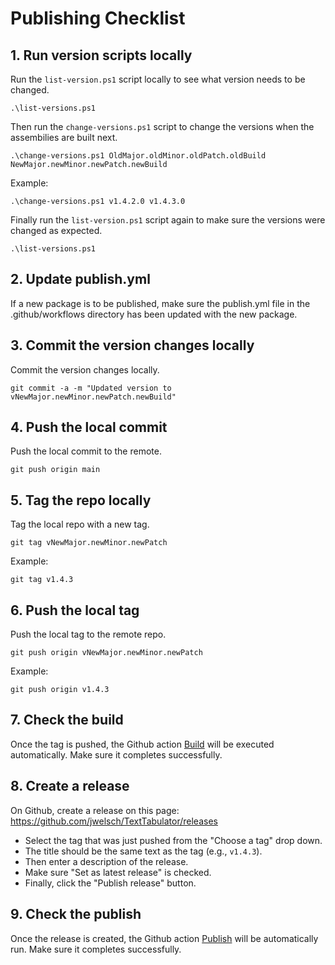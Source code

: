 # Publishing Checklist

## 1. Run version scripts locally

Run the `list-version.ps1` script locally to see what version needs to be changed.

```
.\list-versions.ps1
```

Then run the `change-versions.ps1` script to change the versions when the assembilies are built next.

```
.\change-versions.ps1 OldMajor.oldMinor.oldPatch.oldBuild NewMajor.newMinor.newPatch.newBuild
```

Example:

```
.\change-versions.ps1 v1.4.2.0 v1.4.3.0
```

Finally run the `list-version.ps1` script again to make sure the versions were changed as expected.

```
.\list-versions.ps1
```

## 2. Update publish.yml

If a new package is to be published, make sure the publish.yml file in the .github/workflows directory has been updated with the new package.

## 3. Commit the version changes locally

Commit the version changes locally.

```
git commit -a -m "Updated version to vNewMajor.newMinor.newPatch.newBuild"
```

## 4. Push the local commit

Push the local commit to the remote.

```
git push origin main
```

## 5. Tag the repo locally

Tag the local repo with a new tag.

```
git tag vNewMajor.newMinor.newPatch
```

Example:

```
git tag v1.4.3
```

## 6. Push the local tag

Push the local tag to the remote repo.

```
git push origin vNewMajor.newMinor.newPatch
```

Example:

```
git push origin v1.4.3
```

## 7. Check the build

Once the tag is pushed, the Github action [Build](https://github.com/jwelsch/TextTabulator/actions/workflows/build.yml) will be executed automatically. Make sure it completes successfully.

## 8. Create a release

On Github, create a release on this page: https://github.com/jwelsch/TextTabulator/releases

- Select the tag that was just pushed from the "Choose a tag" drop down.
- The title should be the same text as the tag (e.g., `v1.4.3`).
- Then enter a description of the release.
- Make sure "Set as latest release" is checked.
- Finally, click the "Publish release" button.

## 9. Check the publish

Once the release is created, the Github action [Publish](https://github.com/jwelsch/TextTabulator/actions/workflows/publish.yml) will be automatically run. Make sure it completes successfully.
